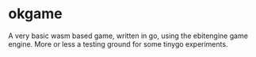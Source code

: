 # okgame

A very basic wasm based game, written in go, using the ebitengine game engine. More or less a testing ground for some tinygo experiments.
